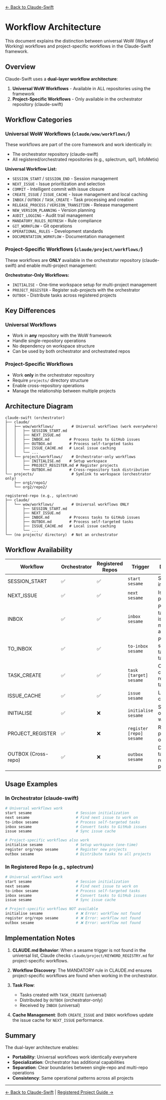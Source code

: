 [← Back to Claude-Swift](../README.md)

# Workflow Architecture

This document explains the distinction between universal WoW (Ways of Working) workflows and project-specific workflows in the Claude-Swift framework.

## Overview

Claude-Swift uses a **dual-layer workflow architecture**:

1. **Universal WoW Workflows** - Available in ALL repositories using the framework
2. **Project-Specific Workflows** - Only available in the orchestrator repository (claude-swift)

## Workflow Categories

### Universal WoW Workflows (`claude/wow/workflows/`)

These workflows are part of the core framework and work identically in:
- The orchestrator repository (claude-swift)
- All registered/orchestrated repositories (e.g., splectrum, spl1, InfoMetis)

**Universal Workflow List:**
- `SESSION_START` / `SESSION_END` - Session management
- `NEXT_ISSUE` - Issue prioritization and selection
- `COMMIT` - Intelligent commit with issue closure
- `CREATE_ISSUE` / `ISSUE_CACHE` - Issue management and local caching
- `INBOX` / `OUTBOX` / `TASK_CREATE` - Task processing and creation
- `RELEASE_PROCESS` / `VERSION_TRANSITION` - Release management
- `NEW_VERSION_PLANNING` - Version planning
- `AUDIT_LOGGING` - Audit trail management
- `MANDATORY_RULES_REFRESH` - Rule compliance
- `GIT_WORKFLOW` - Git operations
- `OPERATIONAL_RULES` - Development standards
- `DOCUMENTATION_WORKFLOW` - Documentation management

### Project-Specific Workflows (`claude/project/workflows/`)

These workflows are **ONLY** available in the orchestrator repository (claude-swift) and enable multi-project management:

**Orchestrator-Only Workflows:**
- `INITIALISE` - One-time workspace setup for multi-project management
- `PROJECT_REGISTER` - Register sub-projects with the orchestrator
- `OUTBOX` - Distribute tasks across registered projects

## Key Differences

### Universal Workflows
- Work in **any** repository with the WoW framework
- Handle single-repository operations
- No dependency on workspace structure
- Can be used by both orchestrator and orchestrated repos

### Project-Specific Workflows  
- Work **only** in the orchestrator repository
- Require `projects/` directory structure
- Enable cross-repository operations
- Manage the relationship between multiple projects

## Architecture Diagram

```
claude-swift (orchestrator)
├── claude/
│   ├── wow/workflows/        # Universal workflows (work everywhere)
│   │   ├── SESSION_START.md
│   │   ├── NEXT_ISSUE.md
│   │   ├── INBOX.md         # Process tasks to GitHub issues
│   │   ├── OUTBOX.md        # Process self-targeted tasks
│   │   ├── ISSUE_CACHE.md   # Local issue caching
│   │   └── ...
│   └── project/workflows/    # Orchestrator-only workflows
│       ├── INITIALISE.md    # Setup workspace
│       ├── PROJECT_REGISTER.md # Register projects
│       └── OUTBOX.md        # Cross-repository task distribution
└── projects/                 # Symlink to workspace (orchestrator only)
    ├── org1/repo1/
    └── org2/repo2/

registered-repo (e.g., splectrum)
├── claude/
│   └── wow/workflows/        # Universal workflows ONLY
│       ├── SESSION_START.md
│       ├── NEXT_ISSUE.md
│       ├── INBOX.md         # Process tasks to GitHub issues
│       ├── OUTBOX.md        # Process self-targeted tasks
│       ├── ISSUE_CACHE.md   # Local issue caching
│       └── ...
└── (no projects/ directory)  # Not an orchestrator
```

## Workflow Availability

| Workflow | Orchestrator | Registered Repos | Trigger | Description |
|----------|--------------|------------------|---------|-------------|
| SESSION_START | ✅ | ✅ | `start sesame` | Session initialization |
| NEXT_ISSUE | ✅ | ✅ | `next sesame` | Issue prioritization |
| INBOX | ✅ | ✅ | `inbox sesame` | Process tasks to issues (with milestone assignment) |
| TO_INBOX | ✅ | ✅ | `to-inbox sesame` | Process self-targeted tasks |
| TASK_CREATE | ✅ | ✅ | `task [target] sesame` | Create cross-repository tasks |
| ISSUE_CACHE | ✅ | ✅ | `issue sesame` | Local issue caching |
| INITIALISE | ✅ | ❌ | `initialise sesame` | Setup orchestrator workspace |
| PROJECT_REGISTER | ✅ | ❌ | `register [repo] sesame` | Register projects for orchestration |
| OUTBOX (Cross-repo) | ✅ | ❌ | `outbox sesame` | Distribute tasks to all registered projects |

## Usage Examples

### In Orchestrator (claude-swift)
```bash
# Universal workflows work
start sesame                    # Session initialization
next sesame                     # Find next issue to work on
to-inbox sesame                 # Process self-targeted tasks
inbox sesame                    # Convert tasks to GitHub issues
issue sesame                    # Sync issue cache

# Project-specific workflows also work
initialise sesame               # Setup workspace (one-time)
register org/repo sesame        # Register new projects
outbox sesame                   # Distribute tasks to all projects
```

### In Registered Repo (e.g., splectrum)
```bash
# Universal workflows work
start sesame                    # Session initialization
next sesame                     # Find next issue to work on
to-inbox sesame                 # Process self-targeted tasks
inbox sesame                    # Convert tasks to GitHub issues
issue sesame                    # Sync issue cache

# Project-specific workflows NOT available
initialise sesame               # ❌ Error: workflow not found
register org/repo sesame        # ❌ Error: workflow not found
outbox sesame                   # ❌ Error: workflow not found
```

## Implementation Notes

1. **CLAUDE.md Behavior**: When a sesame trigger is not found in the universal list, Claude checks `claude/project/KEYWORD_REGISTRY.md` for project-specific workflows.

2. **Workflow Discovery**: The MANDATORY rule in CLAUDE.md ensures project-specific workflows are found when working in the orchestrator.

3. **Task Flow**: 
   - Tasks created with `TASK_CREATE` (universal)
   - Distributed by `OUTBOX` (orchestrator-only)
   - Received by `INBOX` (universal)

4. **Cache Management**: Both `CREATE_ISSUE` and `INBOX` workflows update the issue cache for `NEXT_ISSUE` performance.

## Summary

The dual-layer architecture enables:
- **Portability**: Universal workflows work identically everywhere
- **Specialization**: Orchestrator has additional capabilities
- **Separation**: Clear boundaries between single-repo and multi-repo operations
- **Consistency**: Same operational patterns across all projects

---

[← Back to Claude-Swift](../README.md) | [Registered Project Guide →](registered-project-guide.md)